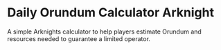 # Daily Orundum Calculator Arknight
A simple Arknights calculator to help players estimate Orundum and resources needed to guarantee a limited operator.
